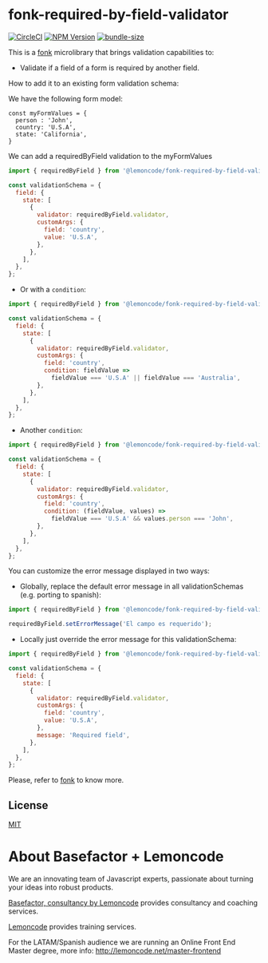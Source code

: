 # fonk-required-by-field-validator

[![CircleCI](https://badgen.net/github/status/Lemoncode/fonk-required-by-field-validator/master?icon=circleci&label=circleci)](https://circleci.com/gh/Lemoncode/fonk-required-by-field-validator/tree/master)
[![NPM Version](https://badgen.net/npm/v/@lemoncode/fonk-required-by-field-validator?icon=npm&label=npm)](https://www.npmjs.com/package/@lemoncode/fonk-required-by-field-validator)
[![bundle-size](https://badgen.net/bundlephobia/min/@lemoncode/fonk-required-by-field-validator)](https://bundlephobia.com/result?p=@lemoncode/fonk-required-by-field-validator)

This is a [fonk](https://github.com/Lemoncode/fonk) microlibrary that brings validation capabilities to:

- Validate if a field of a form is required by another field.

How to add it to an existing form validation schema:

We have the following form model:

```
const myFormValues = {
  person : 'John',
  country: 'U.S.A',
  state: 'California',
}
```

We can add a requiredByField validation to the myFormValues

```javascript
import { requiredByField } from '@lemoncode/fonk-required-by-field-validator';

const validationSchema = {
  field: {
    state: [
      {
        validator: requiredByField.validator,
        customArgs: {
          field: 'country',
          value: 'U.S.A',
        },
      },
    ],
  },
};
```

- Or with a `condition`:

```javascript
import { requiredByField } from '@lemoncode/fonk-required-by-field-validator';

const validationSchema = {
  field: {
    state: [
      {
        validator: requiredByField.validator,
        customArgs: {
          field: 'country',
          condition: fieldValue =>
            fieldValue === 'U.S.A' || fieldValue === 'Australia',
        },
      },
    ],
  },
};
```

- Another `condition`:

```javascript
import { requiredByField } from '@lemoncode/fonk-required-by-field-validator';

const validationSchema = {
  field: {
    state: [
      {
        validator: requiredByField.validator,
        customArgs: {
          field: 'country',
          condition: (fieldValue, values) =>
            fieldValue === 'U.S.A' && values.person === 'John',
        },
      },
    ],
  },
};
```

You can customize the error message displayed in two ways:

- Globally, replace the default error message in all validationSchemas (e.g. porting to spanish):

```javascript
import { requiredByField } from '@lemoncode/fonk-required-by-field-validator';

requiredByField.setErrorMessage('El campo es requerido');
```

- Locally just override the error message for this validationSchema:

```javascript
import { requiredByField } from '@lemoncode/fonk-required-by-field-validator';

const validationSchema = {
  field: {
    state: [
      {
        validator: requiredByField.validator,
        customArgs: {
          field: 'country',
          value: 'U.S.A',
        },
        message: 'Required field',
      },
    ],
  },
};
```

Please, refer to [fonk](https://github.com/Lemoncode/fonk) to know more.

## License

[MIT](./LICENSE)

# About Basefactor + Lemoncode

We are an innovating team of Javascript experts, passionate about turning your ideas into robust products.

[Basefactor, consultancy by Lemoncode](http://www.basefactor.com) provides consultancy and coaching services.

[Lemoncode](http://lemoncode.net/services/en/#en-home) provides training services.

For the LATAM/Spanish audience we are running an Online Front End Master degree, more info: http://lemoncode.net/master-frontend
